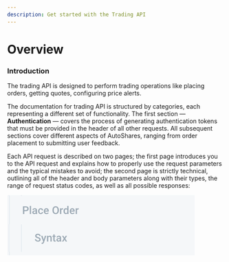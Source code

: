 ```yaml
---
description: Get started with the Trading API
---
```


# Overview

### Introduction

The trading API is designed to perform trading operations like placing orders, getting quotes, configuring price alerts. 

The documentation for trading API is structured by categories, each representing a different set of functionality. The first section — **Authentication** — covers the process of generating authentication tokens that must be provided in the header of all other requests. All subsequent sections cover different aspects of AutoShares, ranging from order placement to submitting user feedback.

Each API request is described on two pages; the first page introduces you to the API request and explains how to properly use the request parameters and the typical mistakes to avoid; the second page is strictly technical, outlining all of the header and body parameters along with their types, the range of request status codes, as well as all possible responses:

![](../../.gitbook/assets/screenshot-2019-04-29-at-15.29.22.png)

